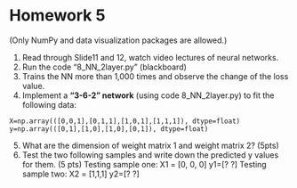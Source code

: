 # Homework 5
(Only NumPy and data visualization packages are allowed.) 

1. Read through Slide11 and 12, watch video lectures of neural networks.
2. Run the code “8_NN_2layer.py” (blackboard) 
3. Trains the NN more than 1,000 times and observe the change of the loss value.
4. Implement a **“3-6-2” network** (using code 8_NN_2layer.py) to fit the following data:  
```
X=np.array(([0,0,1],[0,1,1],[1,0,1],[1,1,1]), dtype=float)
y=np.array(([0,1],[1,0],[1,0],[0,1]), dtype=float)
```
5. What are the dimension of weight matrix 1 and weight matrix 2? (5pts)
6. Test the two following samples and write down the predicted y values for them. (5 pts)
Testing sample one: X1 = [0, 0, 0]    y1=[? ?] 
Testing sample two: X2 = [1,1,1]      y2=[? ?]
